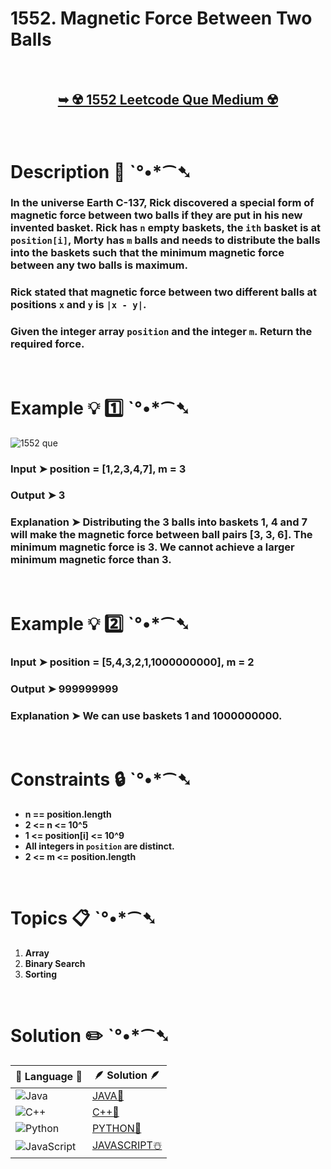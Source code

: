 # 1552. Magnetic Force Between Two Balls

</br>

<h2 align="center"> 

<a href="https://leetcode.com/problems/magnetic-force-between-two-balls/?envType=daily-question&envId=2024-06-23"><strong>➥ ☢️ 1552 Leetcode Que Medium ☢️ </strong></a>
</h2>

</br>

# Description 📜 ˋ°•*⁀➷

### In the universe Earth C-137, Rick discovered a special form of magnetic force between two balls if they are put in his new invented basket. Rick has `n` empty baskets, the `ith` basket is at `position[i]`, Morty has `m` balls and needs to distribute the balls into the baskets such that the **minimum magnetic force** between any two balls is **maximum**.

### Rick stated that magnetic force between two different balls at positions `x` and `y` is `|x - y|`.

### Given the integer array `position` and the integer `m`. Return the required force.

</br>

# Example 💡 1️⃣ ˋ°•*⁀➷


![1552 que](https://github.com/Prakhar-002/LEETCODE/assets/136890202/b0e07396-aacd-4a19-a371-e575ad784434)

  ### Input  ➤ position = [1,2,3,4,7], m = 3

  ### Output  ➤ 3

  ### Explanation  ➤ Distributing the 3 balls into baskets 1, 4 and 7 will make the magnetic force between ball pairs [3, 3, 6]. The minimum magnetic force is 3. We cannot achieve a larger minimum magnetic force than 3.

</br>

# Example 💡 2️⃣ ˋ°•*⁀➷

  ### Input ➤ position = [5,4,3,2,1,1000000000], m = 2

  ### Output  ➤ 999999999

  ### Explanation ➤  We can use baskets 1 and 1000000000.

</br>

# Constraints 🔒 ˋ°•*⁀➷

- **n == position.length**
- **2 <= n <= 10^5**
- **1 <= position[i] <= 10^9**
- **All integers in `position` are distinct.**
- **2 <= m <= position.length**

</br>

# Topics 📋 ˋ°•*⁀➷

1. **Array**
2. **Binary Search**
3. **Sorting**


</br>

# Solution ✏️ ˋ°•*⁀➷

| 📒 Language 📒  | 🪶 Solution 🪶 |
| ------------- | ------------- |
|  ![Java](https://img.shields.io/badge/java-%23ED8B00.svg?style=for-the-badge&logo=openjdk&logoColor=white)  | [JAVA🍁](https://github.com/Prakhar-002/LEETCODE/blob/main/%F0%9F%93%9C%20Daily%20Challange%20%F0%9F%92%A1/06%20June%20%20%F0%9F%8C%9E%202024/20%20-%2006%20-%202024%20---%201552.%20Magnetic%20Force%20Between%20Two%20Balls%20%E2%98%83%EF%B8%8F%20%F0%9F%8D%81%20%F0%9F%8D%B0%20%F0%9F%8E%B2/%F0%9F%8D%81JAVA_1552_MagneticForceBetweenTwoBalls.java) |
|  ![C++](https://img.shields.io/badge/c++-%2300599C.svg?style=for-the-badge&logo=c%2B%2B&logoColor=white)  | [C++🎲](https://github.com/Prakhar-002/LEETCODE/blob/main/%F0%9F%93%9C%20Daily%20Challange%20%F0%9F%92%A1/06%20June%20%20%F0%9F%8C%9E%202024/20%20-%2006%20-%202024%20---%201552.%20Magnetic%20Force%20Between%20Two%20Balls%20%E2%98%83%EF%B8%8F%20%F0%9F%8D%81%20%F0%9F%8D%B0%20%F0%9F%8E%B2/%F0%9F%8E%B2CPP_1552_MagneticForceBetweenTwoBalls.cpp)  |
|  ![Python](https://img.shields.io/badge/python-3670A0?style=for-the-badge&logo=python&logoColor=ffdd54)    | [PYTHON🍰](https://github.com/Prakhar-002/LEETCODE/blob/main/%F0%9F%93%9C%20Daily%20Challange%20%F0%9F%92%A1/06%20June%20%20%F0%9F%8C%9E%202024/20%20-%2006%20-%202024%20---%201552.%20Magnetic%20Force%20Between%20Two%20Balls%20%E2%98%83%EF%B8%8F%20%F0%9F%8D%81%20%F0%9F%8D%B0%20%F0%9F%8E%B2/%F0%9F%8D%B0PYTHON_1552_MagneticForceBetweenTwoBalls.py) |
| ![JavaScript](https://img.shields.io/badge/javascript-%23323330.svg?style=for-the-badge&logo=javascript&logoColor=%23F7DF1E)   | [JAVASCRIPT☃️](https://github.com/Prakhar-002/LEETCODE/blob/main/%F0%9F%93%9C%20Daily%20Challange%20%F0%9F%92%A1/06%20June%20%20%F0%9F%8C%9E%202024/20%20-%2006%20-%202024%20---%201552.%20Magnetic%20Force%20Between%20Two%20Balls%20%E2%98%83%EF%B8%8F%20%F0%9F%8D%81%20%F0%9F%8D%B0%20%F0%9F%8E%B2/%E2%98%83%EF%B8%8FJAVASCRIPT_1552_MagneticForceBetweenTwoBalls.js) |
